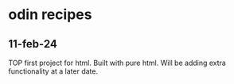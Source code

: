 # odin recipes

## 11-feb-24

TOP first project for html.
Built with pure html.
Will be adding extra functionality at a later date.
